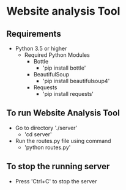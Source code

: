 # Website analysis Tool
##  Requirements
- Python 3.5 or higher
  - Required Python Modules
    - Bottle
      - 'pip install bottle'
    - BeautifulSoup
      - 'pip install beautifulsoup4'
    - Requests
      - 'pip install requests'

##  To run Website Analysis Tool
- Go to directory './server'
  - 'cd server'
- Run the routes.py file using command
  - 'python routes.py'

##  To stop the running server
- Press 'Ctrl+C' to stop the server
